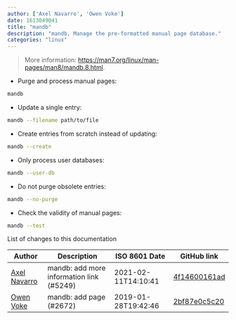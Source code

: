 ```yaml
---
author: ['Axel Navarro', 'Owen Voke']
date: 1613049041
title: "mandb"
description: "mandb, Manage the pre-formatted manual page database."
categories: "linux"
---
```

> More information: <https://man7.org/linux/man-pages/man8/mandb.8.html>.

- Purge and process manual pages:

```bash
mandb
```

- Update a single entry:

```bash
mandb --filename path/to/file
```

- Create entries from scratch instead of updating:

```bash
mandb --create
```

- Only process user databases:

```bash
mandb --user-db
```

- Do not purge obsolete entries:

```bash
mandb --no-purge
```

- Check the validity of manual pages:

```bash
mandb --test
```
List of changes to this documentation


Author | Description | ISO 8601 Date | GitHub link
------|-----|-----|-----
[Axel Navarro](mailto:navarroaxel@gmail.com) | mandb: add more information link (#5249) | 2021-02-11T14:10:41 | [4f14600161ad](https://github.com/tldr-pages/tldr/commit/4f14600161ad9fa7372faa6f2e90ffdf406d78c4)
[Owen Voke](mailto:owzie123@gmail.com) | mandb: add page (#2672) | 2019-01-28T19:42:46 | [2bf87e0c5c20](https://github.com/tldr-pages/tldr/commit/2bf87e0c5c20ed028a9c89ff5842f195808c2d25)

